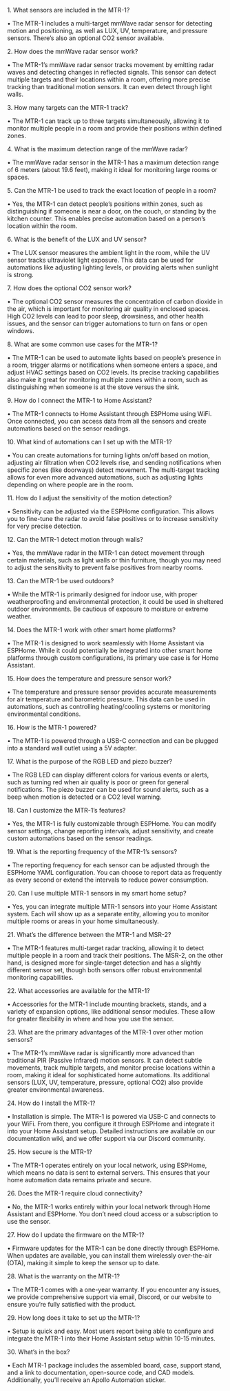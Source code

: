 1\. What sensors are included in the MTR-1?

•	The MTR-1 includes a multi-target mmWave radar sensor for detecting motion and positioning, as well as LUX, UV, temperature, and pressure sensors. There’s also an optional CO2 sensor available.

2\. How does the mmWave radar sensor work?

•	The MTR-1’s mmWave radar sensor tracks movement by emitting radar waves and detecting changes in reflected signals. This sensor can detect multiple targets and their locations within a room, offering more precise tracking than traditional motion sensors. It can even detect through light walls.

3\. How many targets can the MTR-1 track?

•	The MTR-1 can track up to three targets simultaneously, allowing it to monitor multiple people in a room and provide their positions within defined zones.

4\. What is the maximum detection range of the mmWave radar?

•	The mmWave radar sensor in the MTR-1 has a maximum detection range of 6 meters (about 19.6 feet), making it ideal for monitoring large rooms or spaces.

5\. Can the MTR-1 be used to track the exact location of people in a room?

•	Yes, the MTR-1 can detect people’s positions within zones, such as distinguishing if someone is near a door, on the couch, or standing by the kitchen counter. This enables precise automation based on a person’s location within the room.

6\. What is the benefit of the LUX and UV sensor?

•	The LUX sensor measures the ambient light in the room, while the UV sensor tracks ultraviolet light exposure. This data can be used for automations like adjusting lighting levels, or providing alerts when sunlight is strong.

7\. How does the optional CO2 sensor work?

•	The optional CO2 sensor measures the concentration of carbon dioxide in the air, which is important for monitoring air quality in enclosed spaces. High CO2 levels can lead to poor sleep, drowsiness, and other health issues, and the sensor can trigger automations to turn on fans or open windows.

8\. What are some common use cases for the MTR-1?

•	The MTR-1 can be used to automate lights based on people’s presence in a room, trigger alarms or notifications when someone enters a space, and adjust HVAC settings based on CO2 levels. Its precise tracking capabilities also make it great for monitoring multiple zones within a room, such as distinguishing when someone is at the stove versus the sink.

9\. How do I connect the MTR-1 to Home Assistant?

•	The MTR-1 connects to Home Assistant through ESPHome using WiFi. Once connected, you can access data from all the sensors and create automations based on the sensor readings.

10\. What kind of automations can I set up with the MTR-1?

•	You can create automations for turning lights on/off based on motion, adjusting air filtration when CO2 levels rise, and sending notifications when specific zones (like doorways) detect movement. The multi-target tracking allows for even more advanced automations, such as adjusting lights depending on where people are in the room.

11\. How do I adjust the sensitivity of the motion detection?

•	Sensitivity can be adjusted via the ESPHome configuration. This allows you to fine-tune the radar to avoid false positives or to increase sensitivity for very precise detection.

12\. Can the MTR-1 detect motion through walls?

•	Yes, the mmWave radar in the MTR-1 can detect movement through certain materials, such as light walls or thin furniture, though you may need to adjust the sensitivity to prevent false positives from nearby rooms.

13\. Can the MTR-1 be used outdoors?

•	While the MTR-1 is primarily designed for indoor use, with proper weatherproofing and environmental protection, it could be used in sheltered outdoor environments. Be cautious of exposure to moisture or extreme weather.

14\. Does the MTR-1 work with other smart home platforms?

•	The MTR-1 is designed to work seamlessly with Home Assistant via ESPHome. While it could potentially be integrated into other smart home platforms through custom configurations, its primary use case is for Home Assistant.

15\. How does the temperature and pressure sensor work?

•	The temperature and pressure sensor provides accurate measurements for air temperature and barometric pressure. This data can be used in automations, such as controlling heating/cooling systems or monitoring environmental conditions.

16\. How is the MTR-1 powered?

•	The MTR-1 is powered through a USB-C connection and can be plugged into a standard wall outlet using a 5V adapter.

17\. What is the purpose of the RGB LED and piezo buzzer?

•	The RGB LED can display different colors for various events or alerts, such as turning red when air quality is poor or green for general notifications. The piezo buzzer can be used for sound alerts, such as a beep when motion is detected or a CO2 level warning.

18\. Can I customize the MTR-1’s features?

•	Yes, the MTR-1 is fully customizable through ESPHome. You can modify sensor settings, change reporting intervals, adjust sensitivity, and create custom automations based on the sensor readings.

19\. What is the reporting frequency of the MTR-1’s sensors?

•	The reporting frequency for each sensor can be adjusted through the ESPHome YAML configuration. You can choose to report data as frequently as every second or extend the intervals to reduce power consumption.

20\. Can I use multiple MTR-1 sensors in my smart home setup?

•	Yes, you can integrate multiple MTR-1 sensors into your Home Assistant system. Each will show up as a separate entity, allowing you to monitor multiple rooms or areas in your home simultaneously.

21\. What’s the difference between the MTR-1 and MSR-2?

•	The MTR-1 features multi-target radar tracking, allowing it to detect multiple people in a room and track their positions. The MSR-2, on the other hand, is designed more for single-target detection and has a slightly different sensor set, though both sensors offer robust environmental monitoring capabilities.

22\. What accessories are available for the MTR-1?

•	Accessories for the MTR-1 include mounting brackets, stands, and a variety of expansion options, like additional sensor modules. These allow for greater flexibility in where and how you use the sensor.

23\. What are the primary advantages of the MTR-1 over other motion sensors?

•	The MTR-1’s mmWave radar is significantly more advanced than traditional PIR (Passive Infrared) motion sensors. It can detect subtle movements, track multiple targets, and monitor precise locations within a room, making it ideal for sophisticated home automations. Its additional sensors (LUX, UV, temperature, pressure, optional CO2) also provide greater environmental awareness.

24\. How do I install the MTR-1?

•	Installation is simple. The MTR-1 is powered via USB-C and connects to your WiFi. From there, you configure it through ESPHome and integrate it into your Home Assistant setup. Detailed instructions are available on our documentation wiki, and we offer support via our Discord community.

25\. How secure is the MTR-1?

•	The MTR-1 operates entirely on your local network, using ESPHome, which means no data is sent to external servers. This ensures that your home automation data remains private and secure.

26\. Does the MTR-1 require cloud connectivity?

•	No, the MTR-1 works entirely within your local network through Home Assistant and ESPHome. You don’t need cloud access or a subscription to use the sensor.

27\. How do I update the firmware on the MTR-1?

•	Firmware updates for the MTR-1 can be done directly through ESPHome. When updates are available, you can install them wirelessly over-the-air (OTA), making it simple to keep the sensor up to date.

28\. What is the warranty on the MTR-1?

•	The MTR-1 comes with a one-year warranty. If you encounter any issues, we provide comprehensive support via email, Discord, or our website to ensure you’re fully satisfied with the product.

29\. How long does it take to set up the MTR-1?

•	Setup is quick and easy. Most users report being able to configure and integrate the MTR-1 into their Home Assistant setup within 10-15 minutes.

30\. What’s in the box?

•	Each MTR-1 package includes the assembled board, case, support stand, and a link to documentation, open-source code, and CAD models. Additionally, you’ll receive an Apollo Automation sticker.